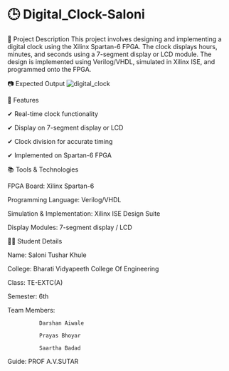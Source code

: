 # 🕒 Digital_Clock-Saloni

📌 Project Description
This project involves designing and implementing a digital clock using the Xilinx Spartan-6 FPGA. The clock displays hours, minutes, and seconds using a 7-segment display or LCD module.
The design is implemented using Verilog/VHDL, simulated in Xilinx ISE, and programmed onto the FPGA.

📷 Expected Output
![digital_clock](https://github.com/user-attachments/assets/5bfa4db8-e3f1-4719-a477-24d66e4c6939)


🎯 Features

✔ Real-time clock functionality

✔ Display on 7-segment display or LCD

✔ Clock division for accurate timing

✔ Implemented on Spartan-6 FPGA


📚 Tools & Technologies

FPGA Board: Xilinx Spartan-6

Programming Language: Verilog/VHDL

Simulation & Implementation: Xilinx ISE Design Suite

Display Modules: 7-segment display / LCD


👨‍🎓 Student Details

Name: Saloni Tushar Khule

College: Bharati Vidyapeeth College Of Engineering

Class: TE-EXTC(A)

Semester: 6th

Team Members:
              
              Darshan Aiwale

              Prayas Bhoyar
              
              Saartha Badad

Guide: PROF A.V.SUTAR
